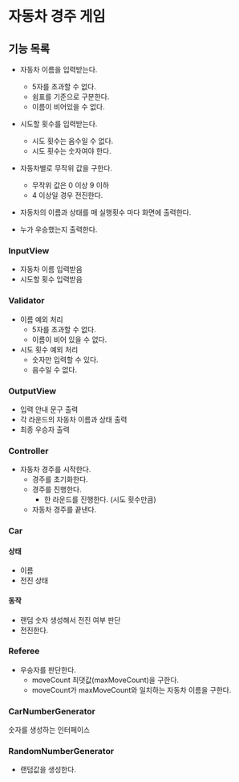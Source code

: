 # 자동차 경주 게임

## 기능 목록

- 자동차 이름을 입력받는다.
    - 5자를 초과할 수 없다.
    - 쉼표를 기준으로 구분한다.
    - 이름이 비어있을 수 없다.

- 시도할 횟수를 입력받는다.
    - 시도 횟수는 음수일 수 없다.
    - 시도 횟수는 숫자여야 한다.

- 자동차별로 무작위 값을 구한다.
    - 무작위 값은 0 이상 9 이하
    - 4 이상일 경우 전진한다.

- 자동차의 이름과 상태를 매 실행횟수 마다 화면에 출력한다.

- 누가 우승했는지 출력한다.

### InputView

- 자동차 이름 입력받음
- 시도할 횟수 입력받음

### Validator

- 이름 예외 처리
    - 5자를 초과할 수 없다.
    - 이름이 비어 있을 수 없다.
- 시도 횟수 예외 처리
    - 숫자만 입력할 수 있다.
    - 음수일 수 없다.

### OutputView

- 입력 안내 문구 출력
- 각 라운드의 자동차 이름과 상태 출력
- 최종 우승자 출력

### Controller

- 자동차 경주를 시작한다.
    - 경주를 초기화한다.
    - 경주를 진행한다.
        - 한 라운드를 진행한다. (시도 횟수만큼)
    - 자동차 경주를 끝낸다.

### Car

#### 상태

- 이름
- 전진 상태

#### 동작

- 랜덤 숫자 생성해서 전진 여부 판단
- 전진한다.

### Referee

- 우승자를 판단한다.
    - moveCount 최댓값(maxMoveCount)을 구한다.
    - moveCount가 maxMoveCount와 일치하는 자동차 이름을 구한다.

### CarNumberGenerator

숫자를 생성하는 인터페이스

### RandomNumberGenerator

- 랜덤값을 생성한다.
